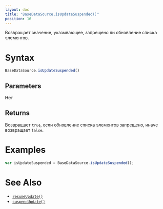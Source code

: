 ```yaml
---
layout: doc
title: "BaseDataSource.isUpdateSuspended()"
position: 16
---
```


Возвращает значение, указывающее, запрещено ли обновление списка элементов.

# Syntax

```js
BaseDataSource.isUpdateSuspended()
```

## Parameters

Нет

## Returns

Возвращает `true`, если обновление списка элементов запрещено, иначе возвращает `false`.

# Examples

```js
var isUpdateSuspended = BaseDataSource.isUpdateSuspended();
```

# See Also

* [`resumeUpdate()`](../BaseDataSource.resumeUpdate/)
* [`suspendUpdate()`](../BaseDataSource.suspendUpdate/)
